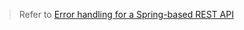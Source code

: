 > Refer to [Error handling for a Spring-based REST API](https://mflash.dev/post/2020/07/26/error-handling-for-a-spring-based-rest-api/)
